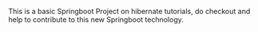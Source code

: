 This is a basic Springboot Project on hibernate tutorials, do checkout and help to contribute to this new Springboot technology.
